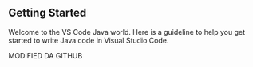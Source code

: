 ## Getting Started

Welcome to the VS Code Java world. Here is a guideline to help you get started to write Java code in Visual Studio Code.

MODIFIED DA GITHUB
